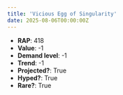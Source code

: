 ```yaml
---
title: 'Vicious Egg of Singularity'
date: 2025-08-06T00:00:00Z
---
```

- **RAP**: 418
- **Value**: -1
- **Demand level**: -1
- **Trend**: -1
- **Projected?**: True
- **Hyped?**: True
- **Rare?**: True
